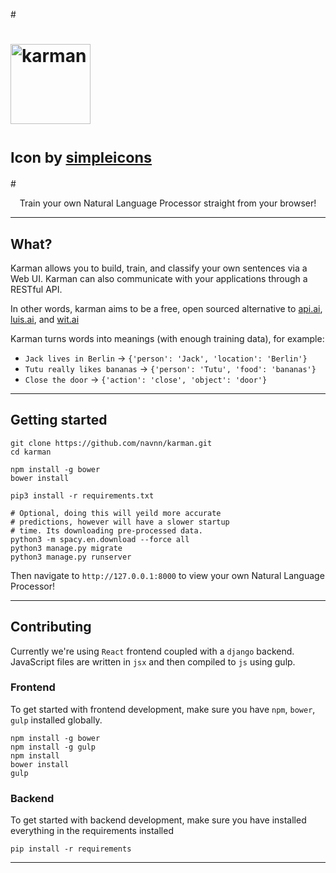 #<p align="center">
#  <a href="#">
#    <img alt="karman" src="https://i.imgur.com/HmvI1JP.png" width="128"><br/>    
#  </a>
#  <sub>Icon by <a href="http://www.flaticon.com/authors/simpleicon">simpleicons</a></sub>
#</p>

<p align="center">
    Train your own Natural Language Processor straight from your browser!
</p>


---

## What?
Karman allows you to build, train, and classify your own sentences via a Web UI. 
Karman can also communicate with your applications through a RESTful API.

In other words, karman aims to be a free, open sourced alternative to  <a href="http://wit.ai">api.ai</a>, <a href="http://wit.ai">luis.ai</a>, and <a href="http://wit.ai">wit.ai</a>

Karman turns words into meanings (with enough training data), for example:

- `Jack lives in Berlin` -> `{'person': 'Jack', 'location': 'Berlin'}`
- `Tutu really likes bananas` -> `{'person': 'Tutu', 'food': 'bananas'}`
- `Close the door` -> `{'action': 'close', 'object': 'door'}`

---
 
## Getting started

```
git clone https://github.com/navnn/karman.git
cd karman

npm install -g bower
bower install

pip3 install -r requirements.txt

# Optional, doing this will yeild more accurate
# predictions, however will have a slower startup
# time. Its downloading pre-processed data.
python3 -m spacy.en.download --force all 
python3 manage.py migrate
python3 manage.py runserver
```

Then navigate to `http://127.0.0.1:8000` to view your own Natural Language Processor!

---

## Contributing

Currently we're using `React` frontend coupled with a `django` backend. JavaScript files are written in `jsx` and then compiled to `js` using gulp.

### Frontend
To get started with frontend development, make sure you have `npm`, `bower`, `gulp` installed globally.

```
npm install -g bower
npm install -g gulp
npm install
bower install
gulp
```

### Backend
To get started with backend development, make sure you have installed everything in the requirements installed
```
pip install -r requirements
```

---

